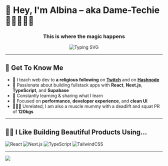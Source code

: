 # 👋 Hey, I'm Albina – aka **Dame-Techie** 👩🏾‍💻🤖🤓

<h3 align="center">This is where the magic happens</h3>

<div align="center">
  <img src="https://readme-typing-svg.herokuapp.com?font=Fira+Code&weight=500&pause=1000&color=61DAFB&center=true&vCenter=true&width=435&lines=Fullstack+Dev+%7C+React+Enthusiast;Twitch+Streamer+@dametechie;Hashnode+Blogs+@dame-techie" alt="Typing SVG" />
</div>

---

## 🚀 Get To Know Me

- 👾 I teach web dev to **a religious following** on **[Twitch](https://www.twitch.tv/dametechie)** and on **[Hashnode](https://dame-techie.hashnode.dev/)**
- 🦺 Passionate about building fullstack apps with **React**, **Next.js**, **TypeScript**, and **Supabase**
- 🧠 Constantly learning & sharing what I learn
- 🧐 Focused on **performance**, **developer experience**, and **clean UI**
- 🏋🏾‍♀️ Unrelated, I am also a muscle mummy with a deadlift and squat PR of **120kgs**

---

## 💅🏾 I Like Building Beautiful Products Using...

![React](https://img.shields.io/badge/-React-61DAFB?style=for-the-badge&logo=react&logoColor=black)
![Next.js](https://img.shields.io/badge/-Next.js-000000?style=for-the-badge&logo=nextdotjs)
![TypeScript](https://img.shields.io/badge/-TypeScript-3178C6?style=for-the-badge&logo=typescript)
![TailwindCSS](https://img.shields.io/badge/-Tailwind-06B6D4?style=for-the-badge&logo=tailwindcss)

---
    
![](https://komarev.com/ghpvc/?username=NyawiraMuturi&style=for-the-badge&color=brightgreen)

